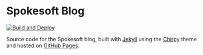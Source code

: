 # Spokesoft Blog

[![Build and Deploy](https://github.com/spokesoft/blog/actions/workflows/pages-deploy.yml/badge.svg)](https://github.com/spokesoft/blog/actions/workflows/pages-deploy.yml)

Source code for the Spokesoft blog, built with [Jekyll](https://jekyllrb.com/) using the [Chirpy](https://github.com/cotes2020/jekyll-theme-chirpy) theme and hosted on [GitHub Pages](https://pages.github.com/).
